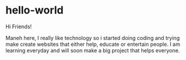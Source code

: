 # hello-world

Hi Friends!

Maneh here, I really like technology so i started doing coding and trying make create websites that either help, educate or entertain people.
I am learning everyday and will soon make a big project that helps everyone.

